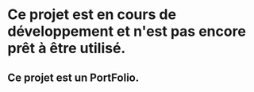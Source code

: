 # Ce projet est en cours de développement et n'est pas encore prêt à être utilisé.

## Ce projet est un PortFolio.
